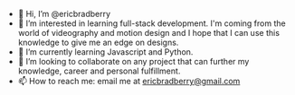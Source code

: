 - 👋 Hi, I’m @ericbradberry
- 👀 I’m interested in learning full-stack development. I'm coming from the world of videography and motion design and I hope that I can use this knowledge to give me an edge on designs. 
- 🌱 I’m currently learning Javascript and Python. 
- 💞️ I’m looking to collaborate on any project that can further my knowledge, career and personal fulfillment.
- 📫 How to reach me: email me at ericbradberry@gmail.com

<!---
ericbradberry/ericbradberry is a ✨ special ✨ repository because its `README.md` (this file) appears on your GitHub profile.
You can click the Preview link to take a look at your changes.
--->
